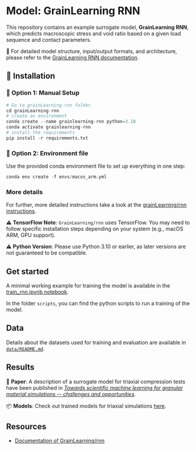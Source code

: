 # Model: GrainLearning RNN

This repository contains an example surrogate model, **GrainLearning RNN**, which predicts macroscopic stress and void ratio based on a given load sequence and contact parameters.

📘 For detailed model structure, input/output formats, and architecture, please refer to the [GrainLearning RNN documentation](https://grainlearning.readthedocs.io/en/latest/rnn.html#the-rnn-model).

## 🚀 Installation

### 🔹 Option 1: Manual Setup

```python
# Go to grainLearning-rnn folder
cd grainLearning-rnn
# create an environment
conda create --name grainlearning-rnn python=3.10
conda activate grainlearning-rnn
# install the requirements
pip install -r requirements.txt
```

### 🔹 Option 2: Environment file

Use the provided conda environment file to set up everything in one step:
```python
conda env create -f envs/macos_arm.yml
```

### More details

For further, more detailed instructions take a look at the [grainLearning/rnn instructions](https://github.com/GrainLearning/grainLearning/blob/main/grainlearning/rnn/README.md).

⚠️ **TensorFlow Note**: `GrainLearning/rnn` uses TensorFlow. You may need to follow specific installation steps depending on your system (e.g., macOS ARM, GPU support).

⚠️ **Python Version**: Please use Python 3.10 or earlier, as later versions are not guaranteed to be compatible.

## Get started

A minimal working example for training the model is available in the [train_rnn.ipynb notebook](notebooks/train_rnn.ipynb).

In the folder `scripts`, you can find the python scripts to run a training of the model.

## Data

Details about the datasets used for training and evaluation are available in [`data/README.md`](data/README.md).

## Results

📄 **Paper**: A description of a surrogate model for triaxial compression tests have been published in [*Towards scientific machine learning for granular material simulations -- challenges and opportunities*](https://arxiv.org/pdf/2504.08766).

📦 **Models**: Check out trained models for triaxial simulations [here](https://github.com/GrainLearning/grainLearning/tree/main/grainlearning/rnn/trained_models).

## Resources

- [Documentation of GrainLearning/rnn](https://grainlearning.readthedocs.io/en/latest/rnn.html)
